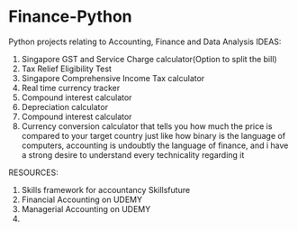 # Finance-Python
Python projects relating to Accounting, Finance and Data Analysis
IDEAS:
1) Singapore GST and Service Charge calculator(Option to split the bill)
2) Tax Relief Eligibility Test
3) Singapore Comprehensive Income Tax calculator
4) Real time currency tracker
5) Compound interest calculator
6) Depreciation calculator
7) Compound interest calculator
8) Currency conversion calculator that tells you how much the price is compared to your target country
just like how binary is the language of computers, accounting is undoubtly the language of finance, and i have a strong desire to understand every technicality regarding it


RESOURCES:
1. Skills framework for accountancy Skillsfuture
2. Financial Accounting on UDEMY
3. Managerial Accounting on UDEMY
4. 
